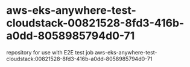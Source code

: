 # aws-eks-anywhere-test-cloudstack-00821528-8fd3-416b-a0dd-8058985794d0-71
repository for use with E2E test job aws-eks-anywhere-test-cloudstack:00821528-8fd3-416b-a0dd-8058985794d0-71
